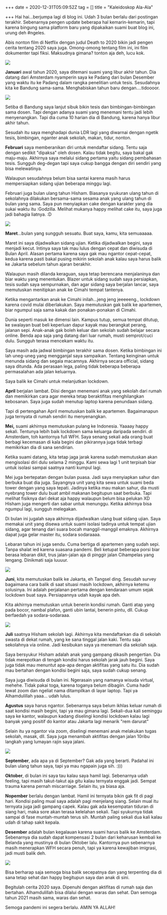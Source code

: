 +++
date = 2020-12-31T05:09:52Z
tag = []
title = "Kaleidoskop Ala-Ala"

+++
Hai hai...berjumpa lagi di blog ini. Udah 3 bulan berlalu dari postingan terakhir. Sebenarnya pengen update beberapa hal kemarin-kemarin, tapi karena bingung sama platform baru yang dipakaikan suami buat blog ini, urung deh #ngeles.

Abis nonton film di Netflix dengan judul Death to 2020 bikin jadi pengen cerita tentang 2020 saya juga. Omong-omong tentang film ini, ini film dokumenter tapi fiksi. Maksudnya gimana? tonton aja deh, lucu kok.

![](/img/uploads/download-1.jpeg)

**Januari** awal tahun 2020, saya ditemani suami yang libur akhir tahun. Dia datang dari Amsterdam nyamperin saya ke Padang dari bulan Desember yang waktu itu ke Padang dalam rangka penelitian untuk tesis. Sesudahnya kita ke Bandung sama-sama. Menghabiskan tahun baru dengan....tidoooor.

![](/img/uploads/photo_2020-12-31-19-46-50.jpeg)

Setiba di Bandung saya lanjut sibuk bikin tesis dan bimbingan-bimbingan sama dosen. Tapi dengan adanya suami yang menemani tentu jadi lebih menyenangkan. Tapi dia cuma 10 harian dia di Bandung, karena hanya libur akhir tahun.

Sesudah itu saya menghadapi dunia LDR lagi yang diwarnai dengan ngetik tesis, bimbingan, nganter anak sekolah, makan, tidur, nonton.

**Februari** saya memberanikan diri untuk mendaftar sidang. Tentu saja dengan sedikit "dipaksa" oleh dosen. Kalau tidak begitu, saya bakal gak maju-maju. Akhirnya saya melalui sidang pertama yaitu sidang pembahasan tesis. Sungguh deg-degan tapi saya cukup bangga dengan diri sendiri yang bisa melewatinya. 

Walaupun sesudahnya belum bisa santai karena masih harus mempersiapkan sidang ujian beberapa minggu lagi.

Februari juga bulan ulang tahun Hisham. Biasanya syukuran ulang tahun di sekolahnya dilakukan bersama-sama sesama anak yang ulang tahun di bulan yang sama. Saya pun menyiapkan cake dengan karakter yang dia sukai waktu itu :Godzilla. Melihat mukanya happy melihat cake itu, saya juga jadi bahagia liatnya. :D

![](/img/uploads/photo_2020-12-31-19-54-34.jpeg)

**Maret**...bulan yang sungguh sesuatu. Buat saya, kamu, kita semuaaaaa. 

Maret ini saya dijadwalkan sidang ujian. Ketika dijadwalkan begini, saya menjadi kecut. Intinya saya tak mau lulus dengan cepat dan diwisuda di Bulan April. Alasan pertama karena saya gak mau ngantor cepat-cepat, kedua karena pasti bakal pusing mikirin sekolah anak kalau saya harus balik ke Jakarta sebelum tahun ajaran berakhir.

Walaupun masih dilanda keraguan, saya tetap berencana menjalaninya dan biar waktu yang menentukan. Blazer untuk sidang sudah saya persiapkan, tesis sudah saya sempurnakan, dan agar sidang saya berjalan lancar, saya memutuskan menitipkan anak ke Cimahi tempat tantenya.

Ketika mengantarkan anak ke Cimahi inilah...jeng jeng jeeeeeng., lockdown karena covid mulai diberlakukan. Saya memutuskan gak balik ke apartemen, biar ngumpul saja sama kakak dan ponakan-ponakan di Cimahi. 

Dunia seperti masuk ke dimensi lain. Kampus tutup, semua tempat ditutup, ke swalayan buat beli keperluan dapur kayak mau berangkat perang, jalanan sepi. Anak-anak gak boleh keluar dan sekolah sudah belajar secara online. Benda apa saja yang datang dari luar rumah, musti semprot/cuci dulu. Sungguh terasa mencekam waktu itu.

Saya masih ada jadwal bimbingan terakhir sama dosen. Ketika bimbingan ini lah uneg-uneg yang mengganjal saya sampaikan. Tentang keinginan untuk menunda sidang dan segala macamnya. Akhirnya secara official, sidang saya ditunda. Ada perasaan lega, paling tidak beberapa beberapa permasalahan ada jalan keluarnya. 

Saya balik ke Cimahi untuk melanjutkan lockdown.

**April** berjalan lambat. Diisi dengan menemani anak yang sekolah dari rumah dan memikirkan cara agar mereka tetap beraktifitas menghilangkan kebosanan. Saya juga sudah menutup laptop karena penundaan sidang. 

Tapi di pertengahan April memutuskan balik ke apartemen. Bagaimanapun juga ternyata di rumah sendiri itu menyenangkan.

**Mei,** suami akhirnya memutuskan pulang ke Indonesia.  Yaaaay happy sekali. Tentunya lebih baik lockdown sama keluarga daripada sendiri. di Amsterdam, toh kantornya full WFH. Saya senang sekali ada orang buat berbagi kecemasan di kala begini dan pikirannya juga tidak terbagi memikirkan dia di sana sendirian.

Ketika suami datang, kita tetap jaga jarak karena sudah memutuskan akan mengisolasi diri dulu selama 2 minggu. Kami sewa lagi 1 unit terpisah biar untuk isolasi sampai saatnya nanti kumpul lagi.

Mei juga bertepatan dengan bulan puasa. Jadi saya menyiapkan sahur dan berbuka buat dia juga. Sayangnya unit yang kita sewa untuk suami beda tower dengan yang saya tepati. Jadinya ketika mau makan sahur, dia musti nyebrang tower dulu buat ambil makanan begitupun saat berbuka. Tapi melihat fisiknya dari dekat aja happy walaupun belum bisa pelukan XD Hisham juga mengerti dan sabar untuk menunggu. Ketika akhirnya bisa ngumpul lagi, sungguh melegakan.

Di bulan ini jugalah saya akhirnya dijadwalkan ulang buat sidang ujian. Saya memakai unit yang disewa untuk suami isolasi tadinya untuk tempat ujian sidang, agar tenang dari suara bocah manggil-manggil emaknya. Akhirnya dapat juga gelar master itu, sodara sodaraaaa.

Lebaran tahun ini juga sendu. Cuma bertiga di apartemen yang sudah sepi. Tanpa shalat ied karena suasana pandemi. Beli ketupat beberapa porsi biar berasa lebaran dikit, trus jalan-jalan aja di pinggir jalan Cihampelas yang lengang. Dinikmati saja luuuur.

![](/img/uploads/photo_2020-12-31-22-17-49.jpeg)

**Juni**, kita memutuskan balik ke Jakarta, eh Tangsel ding. Sesudah survey bagaimana cara balik di saat situasi masih lockdown, akhirnya ketemu solusinya. Ini adalah perjalanan pertama dengan kendaraan umum sejak lockdown buat saya. Persiapannya udah kayak apa deh.

Kita akhirnya memutuskan untuk benerin kondisi rumah. Ganti atap yang pada bocor, nambal plafon, ganti ubin lantai, benerin pintu, dll. Cukup berfaedah ya sodara-sodaraaa. 

![](/img/uploads/photo_2020-12-31-22-20-44.jpeg)

**Juli** saatnya Hisham sekolah lagi. Akhirnya kita mendaftarkan dia di sekolah swasta di dekat rumah, yang ke sana tinggal jalan kaki. Tentu saja sekolahnya via online. Jadi kesibukan saya ya menemani dia sekolah saja. 

Saya bersyukur Hisham adalah anak yang gampang dikasih pengertian. Dia tidak merepotkan di tengah kondisi harus sekolah jarak jauh begini. Saya juga tidak mau menuntut apa-apa dengan aktifitas yang satu itu. Dia sudah mau bertahan dengan kondisi begini saja, saya sudah cukup senang.

Saya juga diwisuda di bulan ini. Ngerasain yang namanya wisuda virtual, mehehe. Tidak pakai toga, karena toganya belum dibagiin. Cuma hadir lewat zoom dan ngeliat nama ditampilkan di layar laptop. Tapi ya Alhamdulillah yaaa... udah lulus. 

**Agustus** saya harus ngantor. Sebenarnya saya belum ikhlas keluar rumah di saat kondisi masih begini, tapi ya mau gimana lagi. Sekali-dua kali seminggu saya ke kantor, walaupun kadang diselingi kondisi lockdown kalau lagi banyak yang positif do kantor atau Jakarta lagi menarik "rem darurat"

Selain itu ya ngantor via zoom, diselingi menemani anak melakukan tugas sekolah, masak, dll. Saya juga menambah aktifitas dengan jalan 10ribu langkah yang lumayan rajin saya jalani.

![](/img/uploads/photo_2020-12-31-22-30-21.jpeg)

**September**, ada apa ya di September? Gak ada yang berarti. Padahal ini bulan ulang tahun saya, tapi ya mau ngapain juga sih. :)))

**Oktober**, di bulan ini saya tau kalau saya hamil lagi. Sebenarnya udah feeling, tapi masih takut-takut aja gitu kalau ternyata enggak jadi. Sempat trauma karena pernah miscarriage. Selain itu, ya biasa aja.

**Nopember** berlalu dengan lambat. Hamil ini ternyata bikin gak fit di pagi hari. Kondisi paling mual saya adalah pagi menjelang siang. Selain mual itu ternyata juga jadi gampang capek. Kalau gak ada kesempatan tiduran di siang hari, maka sore akan terasa kelelahan sekali. Tapi syukurnya tidak sampai di fase muntah-muntah terus sih. Muntah paling sekali dua kali kalau udah di tahap sakit kepala. 

**Desember** adalah bulan kegalauan karena suami harus balik ke Amsterdam. Sebenarnya dia sudah dapat kompensasi 2 bulan dari keharusan kembali ke Belanda yang mustinya di bulan Oktober lalu. Kantornya pun sebenarnya masih menerapkan WFH secara penuh, tapi ya karena kewajiban imigrasi, jadi musti balik deh. 

![](/img/uploads/photo_2020-12-31-22-52-36.jpeg)

Bisa berharap saja semoga bisa balik secepatnya dan yang terpenting dia di sana tetap sehat dan happy begitupun saya dan anak di sini. 

Begitulah cerita 2020 saya. Dipenuhi dengan aktifitas di rumah saja dan bertahan. Alhamdulillah bisa dilalui dengan waras dan sehat. Dan semoga tahun 2021 masih sama, waras dan sehat.

Semoga pandemi ini segera berlalu. AMIN YA ALLAH!